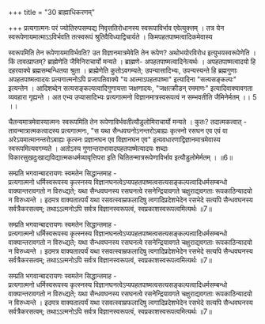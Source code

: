 +++
title = "30 ब्राह्माधिकरणम्"

+++
प्रत्यगात्मनः परं ज्योतिरुपसम्पद्य निवृत्ततिरोधानस्य स्वरूपाविर्भाव एवेत्युक्त्तम् । तत्र येन स्वरूपेणायमात्माऽऽविर्भवति तत्स्वरूपं श्रुतिवैविध्याद्विचार्यते । किमपहतपाष्मत्वादिकमेवास्य

स्वरूपमिति तेन रूपेणायमाविर्भवति? उत विज्ञानमात्रमेवेति तेन रूपेण? अथोभयोरविरोध इत्युभयस्वरूपेणेति । किं तावत्प्राप्तम्? ब्राह्मेणेति जैमिनिराचार्यो मन्यते । ब्राह्मणे- अपहतपाष्मत्वादिनेत्यर्थः । अपहतपाष्मत्वादयो हि दहरवाक्ये ब्रह्मसम्बन्धितया श्रुता । ब्राह्मेणेति कुतोऽवगम्यते; उपन्यासादिभ्यः, उपन्यस्यन्ते हि ब्रह्मगुणाः अपहतपाष्मत्वादयः प्रत्यगात्मनोऽपि प्रजापतिवाक्ये "य आत्माऽपहतपाष्मा" इत्यादिना "सत्यसङ्कल्पः" इत्यन्तेन । आदिशब्देन सत्यसङ्कल्पत्वादिगुणायत्ता जक्षणादयः, "जक्षत्क्रीडन् रममाणः" इत्यादिवाक्यावगता व्यवहारा गृह्यन्ते । अत एभ्य उप्यासादिभ्यः प्रत्यगात्मनो विज्ञानमात्रस्वरूपत्वं न सम्भवतीति जैमिनेर्मतम् ।। 5 ।।

चैतन्यमात्रमेवास्यात्मनः स्वरूपमिति तेन रूपेणाविर्भवतीत्यौडुलोमिराचार्यो मन्यते । कुतः? तदात्मकत्वात् - तावन्मात्रात्मकत्वादस्य प्रत्यगात्मनः, "स यथा सैन्धवघनोऽनन्तरोऽबाह्यः कृत्स्नो रसघन एव एवं वा अरेऽयमात्मानन्तरोऽबाह्यः कृत्स्नः प्रज्ञानघन एव विज्ञानघन एव" इत्यवधारणाद्विज्ञानमात्रमेवास्य स्वरूपमित्यवगम्यते । अतोऽस्य गुणान्तराभावादपहतपाष्मेत्यादयः शब्दाः विकारसुखदुःखाद्यविद्यात्मकधर्मव्यावृत्तिपरा इति चितितन्मात्ररूपेणाविर्भाव इत्यौडुलोमेर्मतम् । ॥6॥

सम्प्रति भगवान्बादरायणः स्वमतेन सिद्धान्तमाह -  
प्रत्यगात्मनो धर्मिस्वरूपस्य कृत्स्नस्य विज्ञानघनत्वेऽप्यपहतपाष्मत्वसत्यसङ्कल्पत्वादिधर्मसम्बन्धो वाक्यान्तरावगतो न विरुध्द्यते; यथा सैन्धवघनस्य रसघनत्वे रसनेन्द्रियावगते चक्षुराद्यवगताः रूपकाठिन्यादयो न विरुध्यन्ते । इदमत्र वाक्यतात्पर्यं यथा रसवत्स्वाम्रफलादिषु त्वगादिप्रदेशभेदेन रसभेदे सत्यपि सैन्धवघनस्य सर्वत्रैकरसत्वम्; तथाऽऽत्मनोऽपि सर्वत्र विज्ञानस्वरूपत्वं, स्वप्रकाशस्वरूपत्वमित्यर्थः ॥7॥

सम्प्रति भगवान्बादरायणः स्वमतेन सिद्धान्तमाह -  
प्रत्यगात्मनो धर्मिस्वरूपस्य कृत्स्नस्य विज्ञानघनत्वेऽप्यपहतपाष्मत्वसत्यसङ्कल्पत्वादिधर्मसम्बन्धो वाक्यान्तरावगतो न विरुध्द्यते; यथा सैन्धवघनस्य रसघनत्वे रसनेन्द्रियावगते चक्षुराद्यवगताः रूपकाठिन्यादयो न विरुध्यन्ते । इदमत्र वाक्यतात्पर्यं यथा रसवत्स्वाम्रफलादिषु त्वगादिप्रदेशभेदेन रसभेदे सत्यपि सैन्धवघनस्य सर्वत्रैकरसत्वम्; तथाऽऽत्मनोऽपि सर्वत्र विज्ञानस्वरूपत्वं, स्वप्रकाशस्वरूपत्वमित्यर्थः ॥7॥

सम्प्रति भगवान्बादरायणः स्वमतेन सिद्धान्तमाह -  
प्रत्यगात्मनो धर्मिस्वरूपस्य कृत्स्नस्य विज्ञानघनत्वेऽप्यपहतपाष्मत्वसत्यसङ्कल्पत्वादिधर्मसम्बन्धो वाक्यान्तरावगतो न विरुध्द्यते; यथा सैन्धवघनस्य रसघनत्वे रसनेन्द्रियावगते चक्षुराद्यवगताः रूपकाठिन्यादयो न विरुध्यन्ते । इदमत्र वाक्यतात्पर्यं यथा रसवत्स्वाम्रफलादिषु त्वगादिप्रदेशभेदेन रसभेदे सत्यपि सैन्धवघनस्य सर्वत्रैकरसत्वम्; तथाऽऽत्मनोऽपि सर्वत्र विज्ञानस्वरूपत्वं, स्वप्रकाशस्वरूपत्वमित्यर्थः ॥7॥